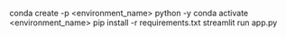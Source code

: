 conda create -p <environment_name> python -y
conda activate <environment_name>
pip install -r requirements.txt
streamlit run app.py
